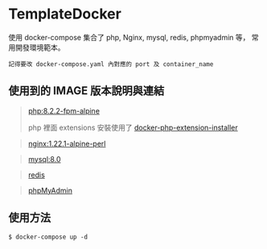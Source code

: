 # TemplateDocker
使用 docker-compose 集合了 php, Nginx, mysql, redis, phpmyadmin 等，
常用開發環境範本。

`記得要改 docker-compose.yaml 內對應的 port 及 container_name`

## 使用到的 IMAGE 版本說明與連結
> [php:8.2.2-fpm-alpine](https://hub.docker.com/layers/library/php/8.2.2-fpm-alpine/images/sha256-94022b1d36943e4225f00ea6676e0e07accbdaa1190a3d78fac9d18474cf0c8e?context=explore)
> 
>  php 裡面 extensions 安裝使用了 [docker-php-extension-installer](https://github.com/mlocati/docker-php-extension-installer)
 
> [nginx:1.22.1-alpine-perl](https://registry.hub.docker.com/layers/library/nginx/1.22.1-alpine-perl/images/sha256-75afe29dda426c0eb659a62503dbb746fdd115f8f2f2e54fe37a546722a96d21?context=explore)

> [mysql:8.0](https://registry.hub.docker.com/layers/library/mysql/8.0/images/sha256-61c1efe1cff61a37c399d556feb489fcb81caedd871e65c018bcbdce8fe208b2?context=explore)
 
> [redis](https://registry.hub.docker.com/_/redis)
 
> [phpMyAdmin](https://registry.hub.docker.com/r/phpmyadmin/phpmyadmin)

## 使用方法
```
$ docker-compose up -d
```
